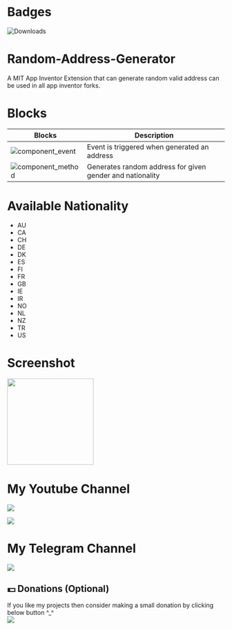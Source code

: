 # Badges
![Downloads](https://img.shields.io/github/downloads/henry-richard7/Random-Address-Generator/total.svg?style=for-the-badge&logo=github)

# Random-Address-Generator
A MIT App Inventor Extension that can generate random valid address can be used in all app inventor forks.

# Blocks
|Blocks | Description|
|-|-|
|![component_event](https://user-images.githubusercontent.com/68910039/104083486-0987c780-5265-11eb-9320-c300befabad3.png)| Event is triggered when generated an address|
| ![component_method](https://user-images.githubusercontent.com/68910039/104083508-2f14d100-5265-11eb-9628-abcef4437302.png)| Generates random address for given gender and nationality|

# Available Nationality
* AU
* CA
* CH
* DE
* DK
* ES
* FI
* FR
* GB
* IE
* IR
* NO
* NL
* NZ
* TR
* US

# Screenshot
<img src="https://user-images.githubusercontent.com/68910039/104083592-f0cbe180-5265-11eb-90ef-13f9a0fe0b90.jpg" width="200"></img>

# My Youtube Channel
[![](https://img.shields.io/badge/Subscribe-red?style=for-the-badge&logo=YouTube)](https://www.youtube.com/channel/UCVGasc5jr45eZUpZNHvbtWQ)

[![](https://img.shields.io/youtube/channel/subscribers/UCVGasc5jr45eZUpZNHvbtWQ?style=social)](https://www.youtube.com/channel/UCVGasc5jr45eZUpZNHvbtWQ)

# My Telegram Channel
[![](https://img.shields.io/badge/Telegram-Join%20Now-blue?style=for-the-badge&logo=Telegram)](https://t.me/cracked4free)

## 💵 Donations (Optional)
If you like my projects then consider making a small donation by clicking below button ^_^
<br/>
[![](https://img.shields.io/badge/Donate-Paypal-blue?style=for-the-badge&logo=paypal)](https://www.paypal.com/paypalme/henryrics)
